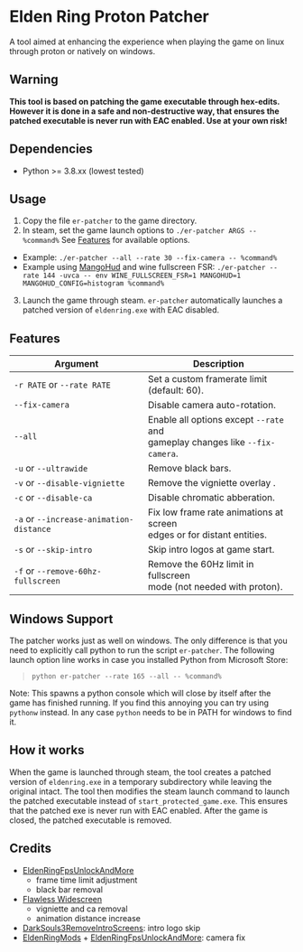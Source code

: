 # Elden Ring Proton Patcher


A tool aimed at enhancing the experience when playing the game on linux through proton or natively on windows.

## Warning

**This tool is based on patching the game executable through hex-edits. However it is done in a safe and non-destructive way, that ensures the patched executable is never run with EAC enabled. Use at your own risk!** 

## Dependencies

- Python >= 3.8.xx (lowest tested)

## Usage

1. Copy the file `er-patcher` to the game directory.
2. In steam, set the game launch options to `./er-patcher ARGS -- %command%` See [Features](#features) for available options.
  - Example: `./er-patcher --all --rate 30 --fix-camera -- %command%`
  - Example using [MangoHud](https://github.com/flightlessmango/MangoHud) and wine fullscreen FSR: `./er-patcher --rate 144 -uvca -- env WINE_FULLSCREEN_FSR=1 MANGOHUD=1 MANGOHUD_CONFIG=histogram %command%`
3. Launch the game through steam. `er-patcher` automatically launches a patched version of `eldenring.exe` with EAC disabled.

## Features

| Argument                                | Description                                                                  |
| --------------------------------------- | ---------------------------------------------------------------------------- |
| `-r RATE` or `--rate RATE`              | Set a custom framerate limit (default: 60).                                  |
| `--fix-camera`                          | Disable camera auto-rotation.                                                |
| `--all`                                 | Enable all options except `--rate` and<br>gameplay changes like `--fix-camera`. |
| `-u` or `--ultrawide`                   | Remove black bars.                                                           |
| `-v` or `--disable-vigniette`           | Remove the vigniette overlay .                                               |
| `-c` or `--disable-ca`                  | Disable chromatic abberation.                                                |
| `-a` or `--increase-animation-distance` | Fix low frame rate animations at screen<br>edges or for distant entities.       |
| `-s` or `--skip-intro`                  | Skip intro logos at game start.                                              |
| `-f` or `--remove-60hz-fullscreen`      | Remove the 60Hz limit in fullscreen<br>mode (not needed with proton).           |


## Windows Support

The patcher works just as well on windows. The only difference is that you need to explicitly call python to run the script `er-patcher`. The following launch option line works in case you installed Python from Microsoft Store:

> `python er-patcher --rate 165 --all -- %command%`

Note: This spawns a python console which will close by itself after the game has finished running. If you find this annoying you can try using `pythonw` instead. In any case `python` needs to be in PATH for windows to find it.

## How it works

When the game is launched through steam, the tool creates a patched version of `eldenring.exe` in a temporary subdirectory while leaving the original intact. The tool then modifies the steam launch command to launch the patched executable instead of `start_protected_game.exe`. This ensures that the patched exe is never run with EAC enabled. After the game is closed, the patched executable is removed.

## Credits

- [EldenRingFpsUnlockAndMore](https://github.com/uberhalit/EldenRingFpsUnlockAndMore)
  - frame time limit adjustment
  - black bar removal
- [Flawless Widescreen](https://www.flawlesswidescreen.org)
  - vigniette and ca removal
  - animation distance increase
- [DarkSouls3RemoveIntroScreens](https://github.com/bladecoding/DarkSouls3RemoveIntroScreens): intro logo skip
- [EldenRingMods](https://github.com/techiew/EldenRingMods) + [EldenRingFpsUnlockAndMore](https://github.com/uberhalit/EldenRingFpsUnlockAndMore): camera fix
